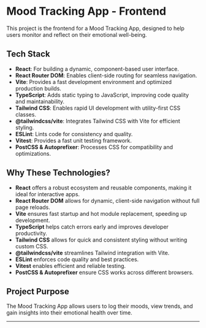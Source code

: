 # Mood Tracking App - Frontend

This project is the frontend for a Mood Tracking App, designed to help users monitor and reflect on their emotional well-being.

## Tech Stack

- **React**: For building a dynamic, component-based user interface.
- **React Router DOM**: Enables client-side routing for seamless navigation.
- **Vite**: Provides a fast development environment and optimized production builds.
- **TypeScript**: Adds static typing to JavaScript, improving code quality and maintainability.
- **Tailwind CSS**: Enables rapid UI development with utility-first CSS classes.
- **@tailwindcss/vite**: Integrates Tailwind CSS with Vite for efficient styling.
- **ESLint**: Lints code for consistency and quality.
- **Vitest**: Provides a fast unit testing framework.
- **PostCSS & Autoprefixer**: Processes CSS for compatibility and optimizations.

## Why These Technologies?

- **React** offers a robust ecosystem and reusable components, making it ideal for interactive apps.
- **React Router DOM** allows for dynamic, client-side navigation without full page reloads.
- **Vite** ensures fast startup and hot module replacement, speeding up development.
- **TypeScript** helps catch errors early and improves developer productivity.
- **Tailwind CSS** allows for quick and consistent styling without writing custom CSS.
- **@tailwindcss/vite** streamlines Tailwind integration with Vite.
- **ESLint** enforces code quality and best practices.
- **Vitest** enables efficient and reliable testing.
- **PostCSS & Autoprefixer** ensure CSS works across different browsers.

## Project Purpose

The Mood Tracking App allows users to log their moods, view trends, and gain insights into their emotional health over time.

---
